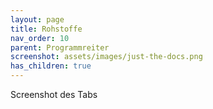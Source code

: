 ```yaml
---
layout: page
title: Rohstoffe
nav_order: 10
parent: Programmreiter
screenshot: assets/images/just-the-docs.png
has_children: true
---
```


Screenshot des Tabs
